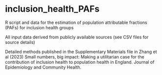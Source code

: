 # inclusion_health_PAFs

R script and data for the estimation of population attributable fractions (PAFs) for inclusion health groups

All input data derived from publicly available sources (see CSV files for source details)

Detailed methods published in the Supplementary Materials file in Zhang et al (2023) Small numbers, big impact: Making a utilitarian case for the contribution of inclusion health to population health in England. Journal of Epidemiology and Community Health. 
